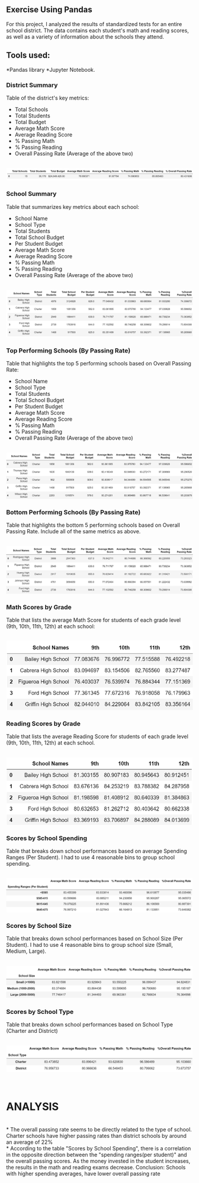 ## Exercise Using Pandas

For this project, I analyzed the results of standardized tests for an entire school district. The data contains each student's math and reading scores, as well as a variety of information about the schools they attend.
<br>

## Tools used:
*Pandas library
*Jupyter Notebook.

### District Summary

Table of the district's key metrics:
  * Total Schools
  * Total Students
  * Total Budget
  * Average Math Score
  * Average Reading Score
  * % Passing Math
  * % Passing Reading
  * Overall Passing Rate (Average of the above two)<br><br>

![DistrictSummary](Resources/District_Summary.PNG)
<br>

### School Summary

Table that summarizes key metrics about each school:
  * School Name
  * School Type
  * Total Students
  * Total School Budget
  * Per Student Budget
  * Average Math Score
  * Average Reading Score
  * % Passing Math
  * % Passing Reading
  * Overall Passing Rate (Average of the above two)<br><br>

![School_Summary](Resources/School_Summary.PNG)
<br>

### Top Performing Schools (By Passing Rate)

Table that highlights the top 5 performing schools based on Overall Passing Rate:
  * School Name
  * School Type
  * Total Students
  * Total School Budget
  * Per Student Budget
  * Average Math Score
  * Average Reading Score
  * % Passing Math
  * % Passing Reading
  * Overall Passing Rate (Average of the above two)<br><br>

![Top_Performing_Schools](Resources/Top_Performing_Schools.PNG)
<br>

### Bottom Performing Schools (By Passing Rate)

Table that highlights the bottom 5 performing schools based on Overall Passing Rate. Include all of the same metrics as above.<br><br>

![Bottom_Performing_Schools](Resources/Bottom_Performing_Schools.PNG)
<br>

### Math Scores by Grade

Table that lists the average Math Score for students of each grade level (9th, 10th, 11th, 12th) at each school:<br><br>

![Math_Scores_By_Grade](Resources/Math_Scores_By_Grade.PNG)
<br>

### Reading Scores by Grade

Table that lists the average Reading Score for students of each grade level (9th, 10th, 11th, 12th) at each school.<br><br>

![Reading_Scores_By_Grade](Resources/Reading_Scores_By_Grade.PNG)
<br>

### Scores by School Spending

Table that breaks down school performances based on average Spending Ranges (Per Student). I had to use 4 reasonable bins to group school spending.<br><br>

![Scores_By_School_Spending](Resources/Scores_By_School_Spending.PNG)
<br>

### Scores by School Size

Table that breaks down school performances based on School Size (Per Student). I had to use 4 reasonable bins to group school size (Small, Medium, Large).<br><br>

![Scores_By_School_Size](Resources/Scores_By_School_Size.PNG)
<br>

### Scores by School Type

Table that breaks down school performances based on School Type (Charter and District) <br><br>

![Scores_By_School_Type](Resources/Scores_By_School_Type.PNG)
<br><br><br>

# ANALYSIS
<br>
* The overall passing rate seems to be directly related to the type of school. Charter schools
have higher passing rates than district schools by around an average of 22% 
<br>
* According to the table "Scores by School Spending", there is a correlation in the opposite direction between the "spending ranges(per student)" and the overall passing scores. As the money invested in the student increases, the results in the math and reading exams decrease. Conclusion: Schools with higher spending averages, have lower overall passing rate
<br><br><br>
